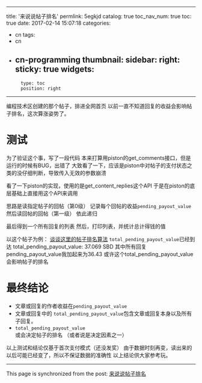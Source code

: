 
---
title: '来说说帖子排名'
permlink: 5egkjd
catalog: true
toc_nav_num: true
toc: true
date: 2017-02-14 15:07:18
categories:
- cn
tags:
- cn
- cn-programming
thumbnail: 
sidebar:
    right:
        sticky: true
widgets:
    -
        type: toc
        position: right
---


编程技术区创建的那个帖子，排进全网首页
以前一直不知道回复的收益会影响帖子排名，这次算涨姿势了。

# 测试

为了验证这个事，写了一段代码
本来打算用piston的get_comments接口，但是运行的时候有BUG，出错了
大致看了一下，应该是piston中对帖子的支付状态之类的没仔细判断，导致传入无效的参数崩溃

看了一下piston的实现，使用的是get_content_replies这个API
于是在piston的底层基础上直接用这个API来调用

思路是读指定帖子的回帖（第0级）
记录每个回帖的收益`pending_payout_value`
然后读回帖的回帖（第一级）
依此递归

最后得到一个所有回复的列表
然后，打印列表，并统计总计得钱的值

以这个帖子为例：
[谈谈这里的帖子排名算法](https://steemit.com/cn-programming/@abit/12jzzk)
`total_pending_payout_value`已经到达
total_pending_payout_value: 37.069 SBD
其中所有回复pending_payout_value我加起来为36.43
或许这个total_pending_payout_value会影响帖子的排名

# 最终结论
* 文章或回复的作者收益在`pending_payout_value`
* 文章或回复中的 `total_pending_payout_value`包含文章或回复本身以及所有子回复。
* `total_pending_payout_value`或会决定帖子的排名 （或者说是决定因素之一）

以上测试和结论仅基于首次支付模式（还没发奖）
由于数据时刻再变，读出来的以后可能已经变了，所以不保证数据的准确性
以上结论供大家参考玩。

- - -

This page is synchronized from the post: [来说说帖子排名](https://steemit.com/@oflyhigh/5egkjd)
